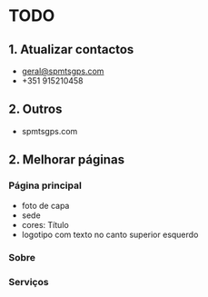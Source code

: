 # TODO

## 1. Atualizar contactos
- geral@spmtsgps.com
- +351 915210458

## 2. Outros
- spmtsgps.com

## 2. Melhorar páginas

### Página principal
- foto de capa
- sede 
- cores: Título
- logotipo com texto no canto superior esquerdo

### Sobre



### Serviços


